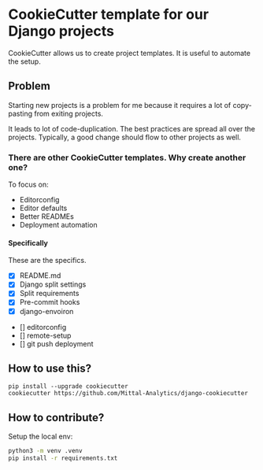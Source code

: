 # CookieCutter template for our Django projects

CookieCutter allows us to create project templates. It is useful to automate the setup.


## Problem

Starting new projects
is a problem for me
because it requires a lot of copy-pasting from exiting projects.

It leads to lot of code-duplication. The best practices are spread all over the projects. Typically, a good change should flow to other projects as well.


### There are other CookieCutter templates. Why create another one?

To focus on:
- Editorconfig
- Editor defaults
- Better READMEs
- Deployment automation

#### Specifically

These are the specifics.

- [x] README.md
- [x] Django split settings
- [x] Split requirements
- [x] Pre-commit hooks
- [x] django-envoiron
- [] editorconfig
- [] remote-setup
- [] git push deployment

## How to use this?

```
pip install --upgrade cookiecutter
cookiecutter https://github.com/Mittal-Analytics/django-cookiecutter
```

## How to contribute?

Setup the local env:

```bash
python3 -m venv .venv
pip install -r requirements.txt
```